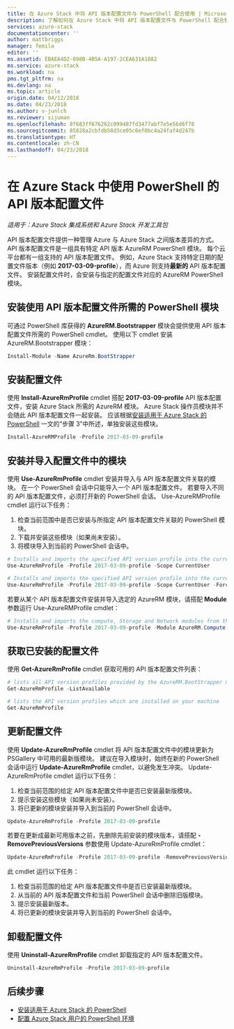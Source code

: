```yaml
---
title: 在 Azure Stack 中将 API 版本配置文件与 PowerShell 配合使用 | Microsoft Docs
description: 了解如何在 Azure Stack 中将 API 版本配置文件与 PowerShell 配合使用。
services: azure-stack
documentationcenter: ''
author: mattbriggs
manager: femila
editor: ''
ms.assetid: EBAEA4D2-098B-4B5A-A197-2CEA631A1882
ms.service: azure-stack
ms.workload: na
pms.tgt_pltfrm: na
ms.devlang: na
ms.topic: article
origin.date: 04/12/2018
ms.date: 04/23/2018
ms.author: v-junlch
ms.reviewer: sijuman
ms.openlocfilehash: 8f683ff676262c099487fd3477abf7e5e56d6f78
ms.sourcegitcommit: 85828a2cbfdb58d3ce05c6ef0bc4a24faf4d247b
ms.translationtype: HT
ms.contentlocale: zh-CN
ms.lasthandoff: 04/23/2018
---
```

# <a name="use-api-version-profiles-for-powershell-in-azure-stack"></a>在 Azure Stack 中使用 PowerShell 的 API 版本配置文件

*适用于：Azure Stack 集成系统和 Azure Stack 开发工具包*

API 版本配置文件提供一种管理 Azure 与 Azure Stack 之间版本差异的方式。 API 版本配置文件是一组具有特定 API 版本 AzureRM PowerShell 模块。 每个云平台都有一组支持的 API 版本配置文件。 例如，Azure Stack 支持特定日期的配置文件版本（例如 **2017-03-09-profile**），而 Azure 则支持**最新的** API 版本配置文件。 安装配置文件时，会安装与指定的配置文件对应的 AzureRM PowerShell 模块。

## <a name="install-the-powershell-module-required-to-use-api-version-profiles"></a>安装使用 API 版本配置文件所需的 PowerShell 模块

可通过 PowerShell 库获得的 **AzureRM.Bootstrapper** 模块会提供使用 API 版本配置文件所需的 PowerShell cmdlet。 使用以下 cmdlet 安装 AzureRM.Bootstrapper 模块：

```PowerShell
Install-Module -Name AzureRm.BootStrapper
```

## <a name="install-a-profile"></a>安装配置文件

使用 **Install-AzureRmProfile** cmdlet 搭配 **2017-03-09-profile** API 版本配置文件，安装 Azure Stack 所需的 AzureRM 模块。 Azure Stack 操作员模块并不会随此 API 版本配置文件一起安装。 应该根据[安装适用于 Azure Stack 的 PowerShell](azure-stack-powershell-install.md) 一文的“步骤 3”中所述，单独安装这些模块。

```PowerShell 
Install-AzureRMProfile -Profile 2017-03-09-profile
```
## <a name="install-and-import-modules-in-a-profile"></a>安装并导入配置文件中的模块

使用 **Use-AzureRmProfile** cmdlet 安装并导入与 API 版本配置文件关联的模块。 在一个 PowerShell 会话中只能导入一个 API 版本配置文件。 若要导入不同的 API 版本配置文件，必须打开新的 PowerShell 会话。 Use-AzureRMProfile cmdlet 运行以下任务：  
1. 检查当前范围中是否已安装与所指定 API 版本配置文件关联的 PowerShell 模块。  
2. 下载并安装这些模块（如果尚未安装）。   
3. 将模块导入到当前的 PowerShell 会话中。 

```PowerShell
# Installs and imports the specified API version profile into the current PowerShell session.
Use-AzureRmProfile -Profile 2017-03-09-profile -Scope CurrentUser

# Installs and imports the specified API version profile into the current PowerShell session without any prompts
Use-AzureRmProfile -Profile 2017-03-09-profile -Scope CurrentUser -Force
```

若要从某个 API 版本配置文件安装并导入选定的 AzureRM 模块，请搭配 **Module** 参数运行 Use-AzureRMProfile cmdlet：

```PowerShell
# Installs and imports the compute, Storage and Network modules from the specified API version profile into your current PowerShell session.
Use-AzureRmProfile -Profile 2017-03-09-profile -Module AzureRM.Compute, AzureRM.Storage, AzureRM.Network
```

## <a name="get-the-installed-profiles"></a>获取已安装的配置文件

使用 **Get-AzureRmProfile** cmdlet 获取可用的 API 版本配置文件列表： 

```PowerShell
# lists all API version profiles provided by the AzureRM.BootStrapper module.
Get-AzureRmProfile -ListAvailable 

# lists the API version profiles which are installed on your machine
Get-AzureRmProfile
```
## <a name="update-profiles"></a>更新配置文件

使用 **Update-AzureRmProfile** cmdlet 将 API 版本配置文件中的模块更新为 PSGallery 中可用的最新版模块。 建议在导入模块时，始终在新的 PowerShell 会话中运行 **Update-AzureRmProfile** cmdlet，以避免发生冲突。 Update-AzureRmProfile cmdlet 运行以下任务：

1. 检查当前范围的给定 API 版本配置文件中是否已安装最新版模块。  
2. 提示安装这些模块（如果尚未安装）。  
3. 将已更新的模块安装并导入到当前的 PowerShell 会话中。  

```PowerShell
Update-AzureRmProfile -Profile 2017-03-09-profile
```

若要在更新成最新可用版本之前，先删除先前安装的模块版本，请搭配 **-RemovePreviousVersions** 参数使用 Update-AzureRmProfile cmdlet：

```PowerShell 
Update-AzureRmProfile -Profile 2017-03-09-profile -RemovePreviousVersions
```

此 cmdlet 运行以下任务：  

1. 检查当前范围的给定 API 版本配置文件中是否已安装最新版模块。  
2. 从当前的 API 版本配置文件和当前 PowerShell 会话中删除旧版模块。  
4. 提示安装最新版本。  
5. 将已更新的模块安装并导入到当前的 PowerShell 会话中。  
 
## <a name="uninstall-profiles"></a>卸载配置文件

使用 **Uninstall-AzureRmProfile** cmdlet 卸载指定的 API 版本配置文件。

```PowerShell 
Uninstall-AzureRmProfile -Profile 2017-03-09-profile
```

## <a name="next-steps"></a>后续步骤
- [安装适用于 Azure Stack 的 PowerShell](azure-stack-powershell-install.md)
- [配置 Azure Stack 用户的 PowerShell 环境](azure-stack-powershell-configure-user.md)  

